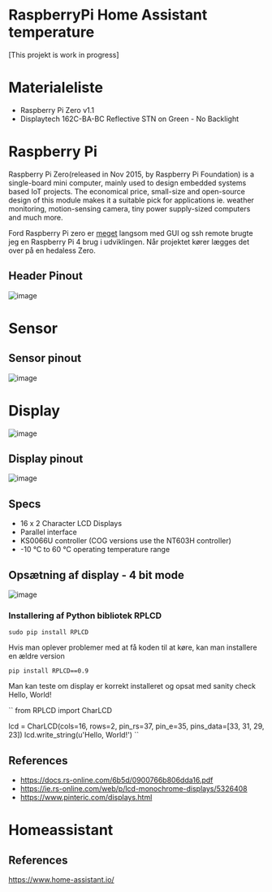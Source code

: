 # RaspberryPi Home Assistant temperature
[This projekt is work in progress]

# Materialeliste
* Raspberry Pi Zero v1.1 
* Displaytech 162C-BA-BC Reflective STN on Green - No Backlight

# Raspberry Pi
Raspberry Pi Zero(released in Nov 2015, by Raspberry Pi Foundation) is a single-board mini computer, mainly used to design embedded systems based IoT projects. The economical price, small-size and open-source design of this module makes it a suitable pick for applications ie. weather monitoring, motion-sensing camera, tiny power supply-sized computers and much more.

Ford Raspberry Pi zero er <u>meget</u> langsom med GUI og ssh remote brugte jeg en Raspberry Pi 4 brug i udviklingen. Når projektet kører lægges det over på en hedaless Zero.

## Header Pinout
![image](https://user-images.githubusercontent.com/44589560/201033305-a2e9fd92-64bc-4caa-b701-6893ce2832e2.png)

# Sensor
## Sensor pinout
![image](https://user-images.githubusercontent.com/44589560/201046656-42ed012c-920e-4456-a1e9-be1ae356d8e7.png)

# Display
![image](https://user-images.githubusercontent.com/44589560/201032597-428b1771-5aa2-4055-ab56-4708bc70bb10.png)
## Display pinout
![image](https://user-images.githubusercontent.com/44589560/201033586-71c464ba-d25c-4935-8331-9f7b48e4e9ec.png)
## Specs
* 16 x 2 Character LCD Displays
* Parallel interface
* KS0066U controller (COG versions use the NT603H controller)
* -10 °C to 60 °C operating temperature range

## Opsætning af display - 4 bit mode
![image](https://user-images.githubusercontent.com/44589560/201076605-e6c61200-0468-45b4-8d60-cc583db52ba1.png)

### Installering af Python bibliotek RPLCD
``sudo pip install RPLCD``

Hvis man oplever problemer med at få koden til at køre, kan man installere en ældre version

``pip install RPLCD==0.9``

Man kan teste om display er korrekt installeret og opsat med sanity check Hello, World!

``
from RPLCD import CharLCD

lcd = CharLCD(cols=16, rows=2, pin_rs=37, pin_e=35, pins_data=[33, 31, 29, 23])
lcd.write_string(u'Hello, World!')
``

## References
* https://docs.rs-online.com/6b5d/0900766b806dda16.pdf
* https://ie.rs-online.com/web/p/lcd-monochrome-displays/5326408
* https://www.pinteric.com/displays.html

# Homeassistant

## References
https://www.home-assistant.io/
